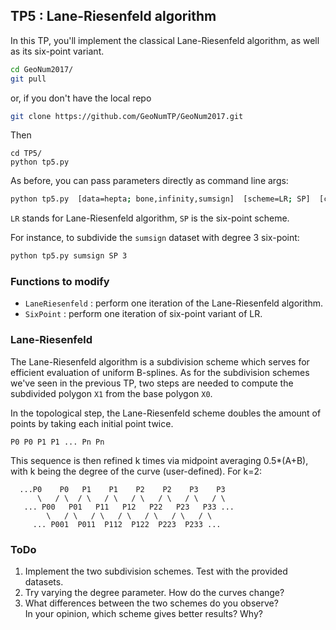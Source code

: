 ## TP5 : Lane-Riesenfeld algorithm
In this TP, you'll implement the classical Lane-Riesenfeld algorithm, as well as its six-point variant.

```bash
cd GeoNum2017/
git pull
```
or, if you don't have the local repo
```bash
git clone https://github.com/GeoNumTP/GeoNum2017.git
```
Then
```
cd TP5/
python tp5.py
```

As before, you can pass parameters directly as command line args:
```bash
python tp5.py  [data=hepta; bone,infinity,sumsign]  [scheme=LR; SP]  [curve degree]  [subdivision depth]
```
`LR` stands for Lane-Riesenfeld algorithm, `SP` is the six-point scheme.

For instance, to subdivide the `sumsign` dataset with degree 3 six-point:
```bash
python tp5.py sumsign SP 3
```

### Functions to modify
* `LaneRiesenfeld` : perform one iteration of the Lane-Riesenfeld algorithm.
* `SixPoint` : perform one iteration of six-point variant of LR.

### Lane-Riesenfeld
The Lane-Riesenfeld algorithm is a subdivision scheme which serves for efficient evaluation of uniform B-splines.
As for the subdivision schemes we've seen in the previous TP,
two steps are needed to compute the subdivided polygon `X1` from the base polygon `X0`.

In the topological step, the Lane-Riesenfeld scheme doubles the amount of points by taking each initial point twice.
```
P0 P0 P1 P1 ... Pn Pn
```
This sequence is then refined k times via midpoint averaging 0.5*(A+B),
with k being the degree of the curve (user-defined).
For k=2:
```
  ...P0    P0   P1    P1    P2    P2    P3    P3 
      \   / \  / \   / \   / \   / \   / \   / \
   ... P00   P01   P11   P12   P22   P23   P33 ...
        \   / \   / \   / \   / \   / \   / \
     ... P001  P011  P112  P122  P223  P233 ...
```

### ToDo
1. Implement the two subdivision schemes. Test with the provided datasets.
1. Try varying the degree parameter. How do the curves change?
1. What differences between the two schemes do you observe?  
In your opinion, which scheme gives better results? Why?
